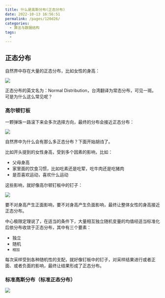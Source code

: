 ```yaml
---
title: 什么是高斯分布(正态分布)
date: 2022-10-13 16:56:51
permalink: /pages/120d26/
categories:
  - 算法与数据结构
tags:
  - 
---
```


## 正态分布

自然界中存在大量的正态分布，比如女性的身高：

![](https://gcy-1306312261.cos.ap-chengdu.myqcloud.com/blog/20221013165709.png)

正态分布的英文名为：Normal Distribution，台湾翻译为常态分布，可见一斑。可是为什么这么常见呢？

###  高尔顿钉板

一颗弹珠一路滚下来会多次选择方向，最终的分布会接近正态分布：

![](https://gcy-1306312261.cos.ap-chengdu.myqcloud.com/blog/20221013165830.png)

自然界中为什么会有那么多正态分布？下面开始胡诌了。

比如开头提到的女性身高，受到多个因素的影响，比如：

- 父母身高
- 家里面的饮食习惯，比如吃素还是吃荤，吃牛肉还是吃猪肉
- 是否喜欢运动，喜欢什么运动

这些影响，就好像高尔顿钉板中的钉子：

![](https://gcy-1306312261.cos.ap-chengdu.myqcloud.com/blog/20221013165913.png)

要不对身高产生正面影响，要不对身高产生负面影响，最终让整体女性的身高接近正态分布。


中心极限定理说了，在适当的条件下，大量相互独立随机变量的均值经适当标准化后依分布收敛于正态分布，其中有三个要素：

- 独立
- 随机
- `相加`

每次采样受到各种随机性的支配，就好像钉板中的钉子，对采样结果进行或者正面、或者负面的影响，最终让结果形成了正态分布。


### 标准高斯分布（标准正态分布）

![](https://gcy-1306312261.cos.ap-chengdu.myqcloud.com/blog/20221013170339.png)